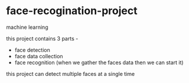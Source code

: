 # face-recogination-project
machine learning



this project contains 3 parts -

* face detection
* face data collection
* face recognition (when we gather the faces data then we can start it)



this project can detect multiple faces at a single time
